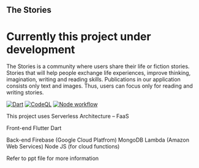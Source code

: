 ## The Stories
# Currently this project under development
The Stories is a community where users share their life or fiction stories. Stories that will help people exchange life experiences, improve thinking, imagination, writing and reading skills. Publications in our application consists only text and images. Thus, users can focus only for reading and writing stories.

[![Dart](https://github.com/mqhamdam/thestories/actions/workflows/dart.yml/badge.svg)](https://github.com/mqhamdam/thestories/actions/workflows/dart.yml)
[![CodeQL](https://github.com/mqhamdam/thestories/actions/workflows/codeql-analysis.yml/badge.svg)](https://github.com/mqhamdam/thestories/actions/workflows/codeql-analysis.yml)
[![Node workflow](https://github.com/mqhamdam/thestories/actions/workflows/nodejs.yml/badge.svg)](https://github.com/mqhamdam/thestories/actions/workflows/nodejs.yml)

This project uses Serverless Architecture – FaaS 

Front-end
Flutter
Dart

Back-end
Firebase (Google Cloud Platfrom)
MongoDB 
Lambda (Amazon Web Services)
Node JS (for cloud functions)

Refer to ppt file for more information
